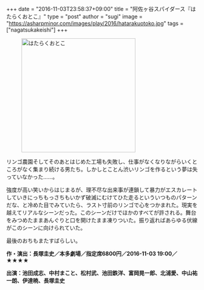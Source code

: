 +++
date = "2016-11-03T23:58:37+09:00"
title = "阿佐ヶ谷スパイダース『はたらくおとこ』"
type = "post"
author = "sugi"
image = "https://asharpminor.com/images/play/2016/hatarakuotoko.jpg"
tags = ["nagatsukakeishi"]
+++
<figure class="alignleft"><img src="/images/play/2016/hatarakuotoko.jpg" alt="はたらくおとこ" style="width: 300px !important;"></figure>

リンゴ農園そしてそのあとはじめた工場も失敗し、仕事がなくなりながらいくところがなく集まり続ける男たち。しかしとことん渋いリンゴを作るという夢は失っていなかった……。

強度が高い笑いからはじまるが、理不尽な出来事が連鎖して暴力がエスカレートしていきにっちもっさちもいかず破滅にむけてひた走るといういつものパターンだな、と冷めた目でみていたら、ラスト寸前のリンゴで心をつかまれた。現実を越えてリアルなシーンだった。このシーンだけでほかのすべてが許される。舞台をみつめたままあんぐりと口を開けたまま凍りついた。振り返ればあらゆる伏線がこのシーンに向けられていた。

最後のおちもまたすばらしい。

**作・演出：長塚圭史／本多劇場／指定席6800円／2016-11-03 19:00／★★★★**

**出演：池田成志、中村まこと、松村武、池田鉄洋、富岡晃一郎、北浦愛、中山祐一朗、伊達暁、長塚圭史**
